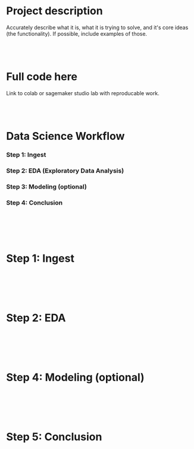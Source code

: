 # Project description
Accurately describe what it is, what it is trying to solve, and it's core ideas (the functionality). If possible, include examples of those.
<br>
<br>
<br>
<br>

# Full code here
Link to colab or sagemaker studio lab with reproducable work.
<br>
<br>
<br>
<br>

# Data Science Workflow
### Step 1: Ingest
### Step 2: EDA (Exploratory Data Analysis)
### Step 3: Modeling (optional)
### Step 4: Conclusion
<br>
<br>
<br>
<br>

# Step 1: Ingest
<br>
<br>
<br>
<br>

# Step 2: EDA
<br>
<br>
<br>
<br>

# Step 4: Modeling (optional)
<br>
<br>
<br>
<br>

# Step 5: Conclusion
